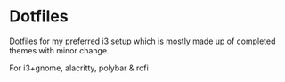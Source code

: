# Dotfiles
Dotfiles for my preferred i3 setup which is mostly made up of completed themes with minor change.

For i3+gnome, alacritty, polybar & rofi
